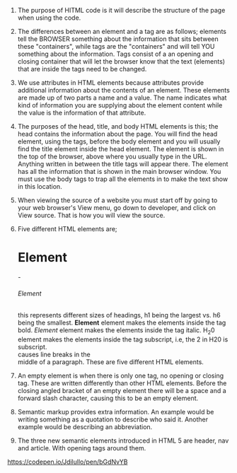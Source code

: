 1. The purpose of HITML code is it will describe the structure of the page when using the code.

2. The differences between an element and a tag are as follows; elements tell the BROWSER something about the information that sits between these "containers", while tags are the "containers" and will tell YOU something about the information. Tags consist of a an opening and closing container that will let the browser know that the text (elements) that are inside the tags need to be changed.

3. We use attributes in HTML elements because attributes provide additional information about the contents of an element. These elements are made up of two parts a name and a value. The name indicates what kind of information you are supplying about the element content while the value is the information of that attribute.

4. <p>The purposes of the head, title, and body HTML elements is this; the head contains the information about the page. You will find the head element, using the <head></head> tags, before the body element and you will usually find the title element inside the head element. The <title></title> element is shown in the top of the browser, above where you usually type in the URL. Anything written in between the title tags will appear there. The <body></body> element has all the information that is shown in the main browser window. You must use the body tags to trap all the elements in to make the text show in this location.</p>

5. When viewing the source of a website you must start off by going to your web browser's View menu, go down to developer, and click on View source. That is how you will view the source.

6. <p>Five different HTML elements are; <h1>Element</h1>-<h6>Element</h6> this represents different sizes of headings, h1 being the largest vs. h6 being the smallest. <b>Element</b> element makes the elements inside the tag bold. <i>Element</i> element makes the elements inside the tag italic. H<sub>2</sub>0 element makes the elements inside the tag subscript, i.e, the 2 in H20 is subscript. <br />causes line breaks in the<br />middle of a paragraph. These are five different HTML elements.</p>

7. An empty element is when there is only one tag, no opening or closing tag. These are written differently than other HTML elements. Before the closing angled bracket of an empty element there will be a space and a forward slash character, causing this to be an empty element.

8. Semantic markup provides extra information. An example would be writing something as a quotation to describe who said it. Another example would be describing an abbreviation.

9. The three new semantic elements introduced in HTML 5 are header, nav and article. With opening tags around them.

https://codepen.io/Jdilullo/pen/bGdNvYB
